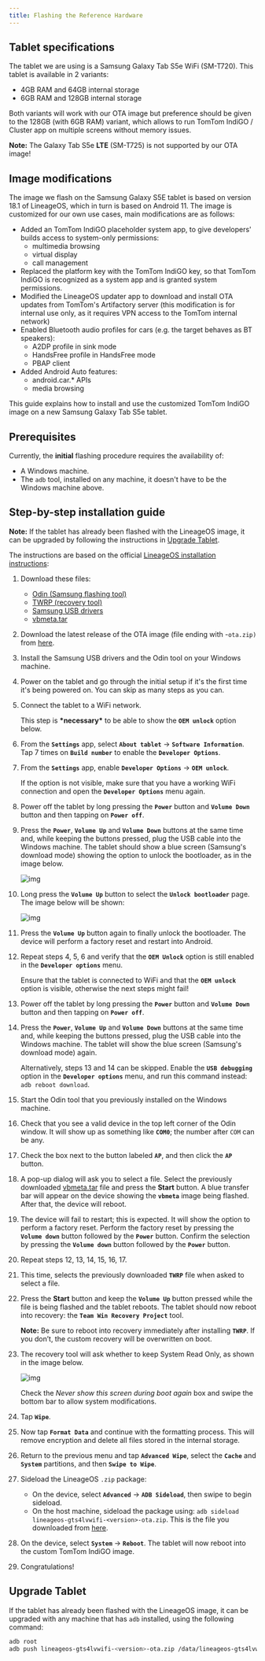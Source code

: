 ```yaml
---
title: Flashing the Reference Hardware
---
```


## Tablet specifications

The tablet we are using is a Samsung Galaxy Tab S5e WiFi (SM-T720).
This tablet is available in 2 variants:

- 4GB RAM and 64GB internal storage
- 6GB RAM and 128GB internal storage

Both variants will work with our OTA image but preference should be given to the 128GB 
(with 6GB RAM) variant, which allows to run TomTom IndiGO / Cluster app on multiple screens without 
memory issues.

__Note:__
The Galaxy Tab S5e __LTE__ (SM-T725) is not supported by our OTA image!

## Image modifications

The image we flash on the Samsung Galaxy S5E tablet is based on version 18.1 of LineageOS, which
in turn is based on Android 11.
The image is customized for our own use cases, main modifications are as follows:

- Added an TomTom IndiGO placeholder system app, to give developers' builds access to system-only
permissions:
  - multimedia browsing
  - virtual display
  - call management
- Replaced the platform key with the TomTom IndiGO key, so that TomTom IndiGO is recognized as a
system app and is granted system permissions.
- Modified the LineageOS updater app to download and install OTA updates from TomTom's Artifactory
server (this modification is for internal use only, as it requires VPN access to the TomTom 
internal network)
- Enabled Bluetooth audio profiles for cars (e.g. the target behaves as BT speakers):
  - A2DP profile in sink mode
  - HandsFree profile in HandsFree mode
  - PBAP client
- Added Android Auto features:
  - android.car.* APIs
  - media browsing

This guide explains how to install and use the customized TomTom IndiGO image on a new Samsung 
Galaxy Tab S5e tablet.

## Prerequisites

Currently, the __initial__ flashing procedure requires the availability of:

- A Windows machine.
- The `adb` tool, installed on any machine, it doesn't have to be the Windows machine above.

## Step-by-step installation guide

__Note:__ If the tablet has already been flashed with the LineageOS image, it can be upgraded by
following the instructions in [Upgrade Tablet](#upgrade-tablet).

The instructions are based on the official
[LineageOS installation instructions](https://wiki.lineageos.org/devices/gts4lvwifi/install):

1. Download these files:

   - [Odin (Samsung flashing tool)](https://androidfilehost.com/?fid=4349826312261712202)
   - [TWRP (recovery tool)](https://eu.dl.twrp.me/gts4lv/)
   - [Samsung USB drivers](https://developer.samsung.com/mobile/file/4d05badf-eaea-4095-af16-3aabfad74760)
   - [vbmeta.tar](https://eu.dl.twrp.me/gts4lv/)

2. Download the latest release of the OTA image (file ending with -`ota.zip)` from
   [here](https://repo.tomtom.com/#browse/browse:ivi:com%2Ftomtom%2Fivi%2Flineageos-gts4lvwifi).

3. Install the Samsung USB drivers and the Odin tool on your Windows machine.

4. Power on the tablet and go through the initial setup if it's the first time it's being powered
   on. You can skip as many steps as you can.

5. Connect the tablet to a WiFi network.

   This step is __\*necessary\*__ to be able to show the __`OEM unlock`__ option below.

6. From the __`Settings`__ app, select __`About tablet`__ → __`Software Information`__. Tap 7 times
   on __`Build number`__ to enable the __`Developer Options`__.

7. From the __`Settings`__ app, enable __`Developer Options`__ → __`OEM unlock`__.

   If the option is not visible, make sure that you have a working WiFi connection and open the
   __`Developer Options`__ menu again.

8. Power off the tablet by long pressing the __`Power`__ button and 
   __`Volume Down`__ button and then tapping on __`Power off`__.

9. Press the __`Power`__, __`Volume Up`__ and __`Volume Down`__ buttons at the same time and,
   while keeping the buttons pressed, plug the USB cable into the Windows machine.
   The tablet should show a blue screen (Samsung's download mode) showing the option to unlock
   the bootloader, as in the image below.

   ![img](images/flash_hw_bootloader.png)

10. Long press the __`Volume Up`__ button to select the __`Unlock bootloader`__ page. The image
    below will be shown:

    ![img](images/flash_hw_unlock_bootloader.png)

11. Press the __`Volume Up`__ button again to finally unlock the bootloader. The device will
    perform a factory reset and restart into Android.

12. Repeat steps 4, 5, 6 and verify that the __`OEM Unlock`__ option is still enabled in the
    __`Developer options`__ menu.

    Ensure that the tablet is connected to WiFi and that the __`OEM unlock`__ option is visible,
    otherwise the next steps might fail!

13. Power off the tablet by long pressing the __`Power`__ button
    and __`Volume Down`__ button and then tapping on __`Power off`__.

14. Press the __`Power`__, __`Volume Up`__ and __`Volume Down`__ buttons at the same time and,
    while keeping the buttons pressed, plug the USB cable into the Windows machine.
    The tablet will show the blue screen (Samsung's download mode) again.

    Alternatively, steps 13 and 14 can be skipped. Enable the __`USB debugging`__ option in the
    __`Developer options`__ menu, and run this command instead: `adb reboot download`.

15. Start the Odin tool that you previously installed on the Windows machine.

16. Check that you see a valid device in the top left corner of the Odin window. It will show up
    as something like __`COM0`__; the number after `COM` can be any.

17. Check the box next to the button labeled __`AP`__, and then click the __`AP`__ button.

18. A pop-up dialog will ask you to select a file. Select the previously downloaded
    [vbmeta.tar](https://eu.dl.twrp.me/gts4lv/) file and press the __Start__ button.
    A blue transfer bar will appear on the device showing the __`vbmeta`__ image being flashed.
    After that, the device will reboot.

19. The device will fail to restart; this is expected. It will show the option to perform a factory
    reset. Perform the factory reset by pressing the __`Volume down`__ button followed by the
    __`Power`__ button.
    Confirm the selection by pressing the __`Volume down`__ button followed by the __`Power`__
    button.

20. Repeat steps 12, 13, 14, 15, 16, 17.

21. This time, selects the previously downloaded __`TWRP`__ file when asked to select a file.

22. Press the __Start__ button and keep the __`Volume Up`__  button pressed while the file is
    being flashed and the tablet reboots.
    The tablet should now reboot into recovery: the __`Team Win Recovery Project`__ tool.

    __Note:__ Be sure to reboot into recovery immediately after installing __`TWRP`__. If you
    don’t, the custom recovery will be overwritten on boot.

23. The recovery tool will ask whether to keep System Read Only, as shown in the image below.

    ![img](images/flash_hw_system_readonly.png)

    Check the _Never show this screen during boot again_ box and swipe the bottom bar to allow
    system modifications.

24. Tap __`Wipe`__.

25. Now tap __`Format Data`__ and continue with the formatting process. This will remove
    encryption and delete all files stored in the internal storage.

26. Return to the previous menu and tap __`Advanced Wipe`__, select the __`Cache`__ and
    __`System`__ partitions, and then __`Swipe to Wipe`__.

27. Sideload the LineageOS `.zip` package:

    - On the device, select __`Advanced`__ → __`ADB Sideload`__, then swipe to begin sideload.
    - On the host machine, sideload the package using:
      `adb sideload lineageos-gts4lvwifi-<version>-ota.zip`. This is the file you downloaded from
      [here](https://repo.tomtom.com/#browse/browse:ivi:com%2Ftomtom%2Fivi%2Flineageos-gts4lvwifi).

28. On the device, select __`System`__ → __`Reboot`__. The tablet will now reboot into the custom
    TomTom IndiGO image.

29. Congratulations!

## Upgrade Tablet

If the tablet has already been flashed with the LineageOS image, it can be upgraded with any
machine that has `adb` installed, using the following command:

```bash
adb root
adb push lineageos-gts4lvwifi-<version>-ota.zip /data/lineageos-gts4lvwifi-ota.zip && adb shell "echo --update_package=/data/lineageos-gts4lvwifi-ota.zip > /cache/recovery/command" && adb reboot recovery
```
